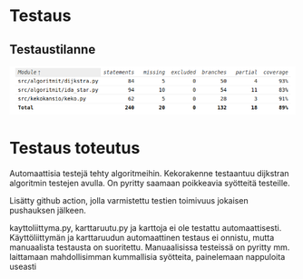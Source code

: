 # Testaus

## Testaustilanne

![coveragekuva](https://github.com/hartonenolli/Reitinhaku_TiRa/blob/master/dokumentaatio/kuvat/coveragekuva.png)

# Testaus toteutus

Automaattisia testejä tehty algoritmeihin. Kekorakenne testaantuu dijkstran algoritmin testejen avulla. On pyritty saamaan poikkeavia syötteitä testeille.

Lisätty github action, jolla varmistettu testien toimivuus jokaisen pushauksen jälkeen.

kayttoliittyma.py, karttaruutu.py ja karttoja ei ole testattu automaattisesti. Käyttöliittymän ja karttaruudun automaattinen testaus ei onnistu, mutta manuaalista testausta on suoritettu. Manuaalisissa testeissä on pyritty mm. laittamaan mahdollisimman kummallisia syötteita, painelemaan nappuloita useasti
